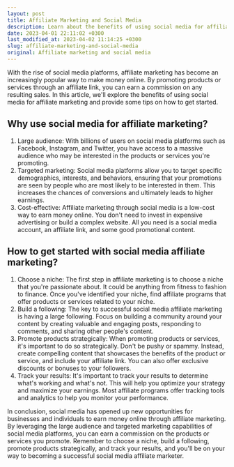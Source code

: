 ```yaml
---
layout: post
title: Affiliate Marketing and Social Media
description: Learn about the benefits of using social media for affiliate marketing and how to get started in this growing industry.
date: 2023-04-01 22:11:02 +0300
last_modified_at: 2023-04-02 11:14:25 +0300
slug: affiliate-marketing-and-social-media
original: Affiliate marketing and social media
---
```

With the rise of social media platforms, affiliate marketing has become an increasingly popular way to make money online. By promoting products or services through an affiliate link, you can earn a commission on any resulting sales. In this article, we'll explore the benefits of using social media for affiliate marketing and provide some tips on how to get started.

## Why use social media for affiliate marketing?

1. Large audience: With billions of users on social media platforms such as Facebook, Instagram, and Twitter, you have access to a massive audience who may be interested in the products or services you're promoting.
2. Targeted marketing: Social media platforms allow you to target specific demographics, interests, and behaviors, ensuring that your promotions are seen by people who are most likely to be interested in them. This increases the chances of conversions and ultimately leads to higher earnings.
3. Cost-effective: Affiliate marketing through social media is a low-cost way to earn money online. You don't need to invest in expensive advertising or build a complex website. All you need is a social media account, an affiliate link, and some good promotional content.

## How to get started with social media affiliate marketing?

1. Choose a niche: The first step in affiliate marketing is to choose a niche that you're passionate about. It could be anything from fitness to fashion to finance. Once you've identified your niche, find affiliate programs that offer products or services related to your niche.
2. Build a following: The key to successful social media affiliate marketing is having a large following. Focus on building a community around your content by creating valuable and engaging posts, responding to comments, and sharing other people's content.
3. Promote products strategically: When promoting products or services, it's important to do so strategically. Don't be pushy or spammy. Instead, create compelling content that showcases the benefits of the product or service, and include your affiliate link. You can also offer exclusive discounts or bonuses to your followers.
4. Track your results: It's important to track your results to determine what's working and what's not. This will help you optimize your strategy and maximize your earnings. Most affiliate programs offer tracking tools and analytics to help you monitor your performance.

In conclusion, social media has opened up new opportunities for businesses and individuals to earn money online through affiliate marketing. By leveraging the large audience and targeted marketing capabilities of social media platforms, you can earn a commission on the products or services you promote. Remember to choose a niche, build a following, promote products strategically, and track your results, and you'll be on your way to becoming a successful social media affiliate marketer.